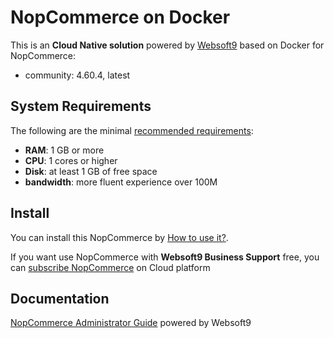 # NopCommerce on Docker  

This is an **Cloud Native solution** powered by [Websoft9](https://www.websoft9.com) based on Docker for NopCommerce:

 - community:  4.60.4, latest


## System Requirements

The following are the minimal [recommended requirements](https://docs.nopcommerce.com/en/installation-and-upgrading/technology-and-system-requirements.html):

* **RAM**: 1 GB or more
* **CPU**: 1 cores or higher
* **Disk**: at least 1 GB of free space
* **bandwidth**: more fluent experience over 100M  

## Install

You can install this NopCommerce by [How to use it?](https://github.com/Websoft9/docker-library#how-to-use-it).   

If you want use NopCommerce with **Websoft9 Business Support** free, you can [subscribe NopCommerce](https://www.websoft9.com/apps) on Cloud platform

## Documentation

[NopCommerce Administrator Guide](https://support.websoft9.com/docs/nopcommerce) powered by Websoft9
